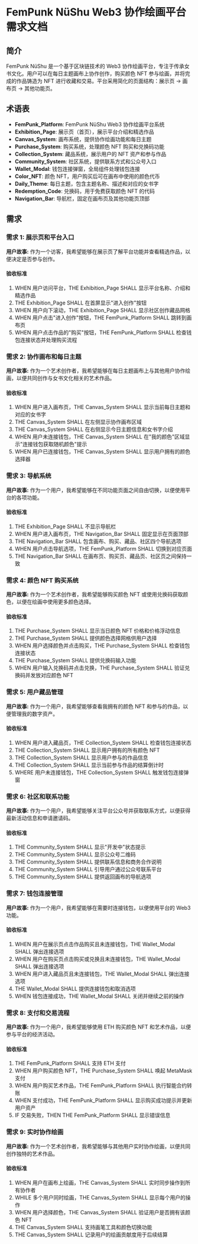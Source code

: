 # FemPunk NüShu Web3 协作绘画平台需求文档

## 简介

FemPunk NüShu 是一个基于区块链技术的 Web3 协作绘画平台，专注于传承女书文化。用户可以在每日主题画布上协作创作，购买颜色 NFT 参与绘画，并将完成的作品铸造为 NFT 进行收藏和交易。平台采用简化的页面结构：展示页 → 画布页 → 其他功能页。

## 术语表

- **FemPunk_Platform**: FemPunk NüShu Web3 协作绘画平台系统
- **Exhibition_Page**: 展示页（首页），展示平台介绍和精选作品
- **Canvas_System**: 画布系统，提供协作绘画功能和每日主题
- **Purchase_System**: 购买系统，处理颜色 NFT 购买和兑换码功能
- **Collection_System**: 藏品系统，展示用户的 NFT 资产和参与作品
- **Community_System**: 社区系统，提供联系方式和公众号入口
- **Wallet_Modal**: 钱包连接弹窗，全局组件处理钱包连接
- **Color_NFT**: 颜色 NFT，用户购买后可在画布中使用的颜色代币
- **Daily_Theme**: 每日主题，包含主题名称、描述和对应的女书字
- **Redemption_Code**: 兑换码，用于免费获取颜色 NFT 的代码
- **Navigation_Bar**: 导航栏，固定在画布页及其他功能页顶部

## 需求

### 需求 1: 展示页和平台入口

**用户故事:** 作为一个访客，我希望能够在展示页了解平台功能并查看精选作品，以便决定是否参与创作。

#### 验收标准

1. WHEN 用户访问平台，THE Exhibition_Page SHALL 显示平台名称、介绍和精选作品
2. THE Exhibition_Page SHALL 在首屏显示"进入创作"按钮
3. WHEN 用户向下滚动，THE Exhibition_Page SHALL 显示社区创作藏品网格
4. WHEN 用户点击"进入创作"按钮，THE FemPunk_Platform SHALL 跳转到画布页
5. WHEN 用户点击作品的"购买"按钮，THE FemPunk_Platform SHALL 检查钱包连接状态并处理购买流程

### 需求 2: 协作画布和每日主题

**用户故事:** 作为一个艺术创作者，我希望能够在每日主题画布上与其他用户协作绘画，以便共同创作与女书文化相关的艺术作品。

#### 验收标准

1. WHEN 用户进入画布页，THE Canvas_System SHALL 显示当前每日主题和对应的女书字
2. THE Canvas_System SHALL 在左侧显示协作画布区域
3. THE Canvas_System SHALL 在右侧显示今日主题信息和女书字介绍
4. WHEN 用户未连接钱包，THE Canvas_System SHALL 在"我的颜色"区域显示"连接钱包获取随机颜色"提示
5. WHEN 用户已连接钱包，THE Canvas_System SHALL 显示用户拥有的颜色选择器

### 需求 3: 导航系统

**用户故事:** 作为一个用户，我希望能够在不同功能页面之间自由切换，以便使用平台的各项功能。

#### 验收标准

1. THE Exhibition_Page SHALL 不显示导航栏
2. WHEN 用户进入画布页，THE Navigation_Bar SHALL 固定显示在页面顶部
3. THE Navigation_Bar SHALL 包含画布、购买、藏品、社区四个导航选项
4. WHEN 用户点击导航选项，THE FemPunk_Platform SHALL 切换到对应页面
5. THE Navigation_Bar SHALL 在画布页、购买页、藏品页、社区页之间保持一致

### 需求 4: 颜色 NFT 购买系统

**用户故事:** 作为一个艺术创作者，我希望能够购买颜色 NFT 或使用兑换码获取颜色，以便在绘画中使用更多颜色选择。

#### 验收标准

1. THE Purchase_System SHALL 显示当日颜色 NFT 价格和价格浮动信息
2. THE Purchase_System SHALL 提供颜色选择网格供用户选择
3. WHEN 用户选择颜色并点击购买，THE Purchase_System SHALL 检查钱包连接状态
4. THE Purchase_System SHALL 提供兑换码输入功能
5. WHEN 用户输入兑换码并点击兑换，THE Purchase_System SHALL 验证兑换码并发放对应颜色 NFT

### 需求 5: 用户藏品管理

**用户故事:** 作为一个用户，我希望能够查看我拥有的颜色 NFT 和参与的作品，以便管理我的数字资产。

#### 验收标准

1. WHEN 用户进入藏品页，THE Collection_System SHALL 检查钱包连接状态
2. THE Collection_System SHALL 显示用户拥有的所有颜色 NFT
3. THE Collection_System SHALL 显示用户参与的作品信息
4. THE Collection_System SHALL 显示当前参与作品的结算倒计时
5. WHERE 用户未连接钱包，THE Collection_System SHALL 触发钱包连接弹窗

### 需求 6: 社区和联系功能

**用户故事:** 作为一个用户，我希望能够关注平台公众号并获取联系方式，以便获得最新活动信息和申请邀请码。

#### 验收标准

1. THE Community_System SHALL 显示"开发中"状态提示
2. THE Community_System SHALL 显示公众号二维码
3. THE Community_System SHALL 提供联系信息和商务合作说明
4. THE Community_System SHALL 引导用户通过公众号联系平台
5. THE Community_System SHALL 提供返回画布的导航选项

### 需求 7: 钱包连接管理

**用户故事:** 作为一个用户，我希望能够在需要时连接钱包，以便使用平台的 Web3 功能。

#### 验收标准

1. WHEN 用户在展示页点击作品购买且未连接钱包，THE Wallet_Modal SHALL 弹出连接选项
2. WHEN 用户在购买页点击购买或兑换且未连接钱包，THE Wallet_Modal SHALL 弹出连接选项
3. WHEN 用户进入藏品页且未连接钱包，THE Wallet_Modal SHALL 弹出连接选项
4. THE Wallet_Modal SHALL 提供连接钱包和取消选项
5. WHEN 钱包连接成功，THE Wallet_Modal SHALL 关闭并继续之前的操作

### 需求 8: 支付和交易流程

**用户故事:** 作为一个用户，我希望能够使用 ETH 购买颜色 NFT 和艺术作品，以便参与平台的经济活动。

#### 验收标准

1. THE FemPunk_Platform SHALL 支持 ETH 支付
2. WHEN 用户购买颜色 NFT，THE Purchase_System SHALL 唤起 MetaMask 支付
3. WHEN 用户购买艺术作品，THE FemPunk_Platform SHALL 执行智能合约转账
4. WHEN 支付成功，THE FemPunk_Platform SHALL 显示购买成功提示并更新用户资产
5. IF 交易失败，THEN THE FemPunk_Platform SHALL 显示错误信息

### 需求 9: 实时协作绘画

**用户故事:** 作为一个艺术创作者，我希望能够与其他用户实时协作绘画，以便共同创作独特的艺术作品。

#### 验收标准

1. WHEN 用户在画布上绘画，THE Canvas_System SHALL 实时同步操作到所有协作者
2. WHILE 多个用户同时绘画，THE Canvas_System SHALL 显示每个用户的操作
3. WHEN 用户选择颜色，THE Canvas_System SHALL 验证用户是否拥有该颜色 NFT
4. THE Canvas_System SHALL 支持画笔工具和颜色切换功能
5. THE Canvas_System SHALL 记录用户的绘画贡献度用于后续结算